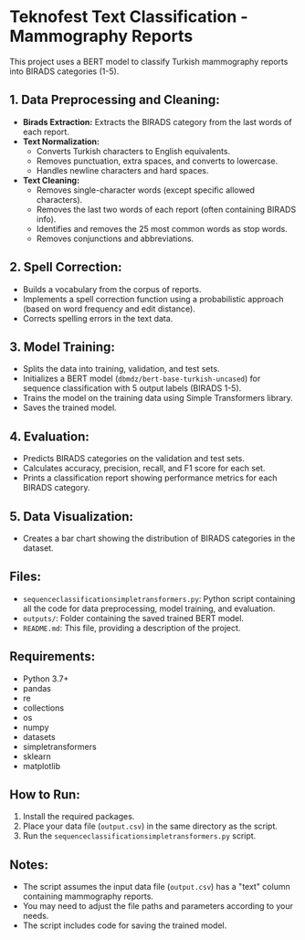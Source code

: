 # Teknofest Text Classification - Mammography Reports

This project uses a BERT model to classify Turkish mammography reports into BIRADS categories (1-5). 

## 1. Data Preprocessing and Cleaning:
- **Birads Extraction:** Extracts the BIRADS category from the last words of each report.
- **Text Normalization:** 
    - Converts Turkish characters to English equivalents.
    - Removes punctuation, extra spaces, and converts to lowercase.
    - Handles newline characters and hard spaces.
- **Text Cleaning:**
    - Removes single-character words (except specific allowed characters).
    - Removes the last two words of each report (often containing BIRADS info).
    - Identifies and removes the 25 most common words as stop words.
    - Removes conjunctions and abbreviations.

## 2. Spell Correction:
- Builds a vocabulary from the corpus of reports.
- Implements a spell correction function using a probabilistic approach (based on word frequency and edit distance).
- Corrects spelling errors in the text data.

## 3. Model Training:
- Splits the data into training, validation, and test sets.
- Initializes a BERT model (`dbmdz/bert-base-turkish-uncased`) for sequence classification with 5 output labels (BIRADS 1-5).
- Trains the model on the training data using Simple Transformers library.
- Saves the trained model.

## 4. Evaluation:
- Predicts BIRADS categories on the validation and test sets.
- Calculates accuracy, precision, recall, and F1 score for each set.
- Prints a classification report showing performance metrics for each BIRADS category.

## 5. Data Visualization:
- Creates a bar chart showing the distribution of BIRADS categories in the dataset.

## Files:

- `sequenceclassificationsimpletransformers.py`: Python script containing all the code for data preprocessing, model training, and evaluation.
- `outputs/`: Folder containing the saved trained BERT model.
- `README.md`: This file, providing a description of the project.

## Requirements:
- Python 3.7+
- pandas
- re
- collections
- os
- numpy
- datasets
- simpletransformers
- sklearn
- matplotlib

## How to Run:
1. Install the required packages.
2. Place your data file (`output.csv`) in the same directory as the script.
3. Run the `sequenceclassificationsimpletransformers.py` script.

## Notes:
- The script assumes the input data file (`output.csv`) has a "text" column containing mammography reports.
- You may need to adjust the file paths and parameters according to your needs.
- The script includes code for saving the trained model.
